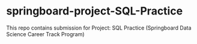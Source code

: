 # springboard-project-SQL-Practice

This repo contains submission for Project: SQL Practice (Springboard Data Science Career Track Program)

